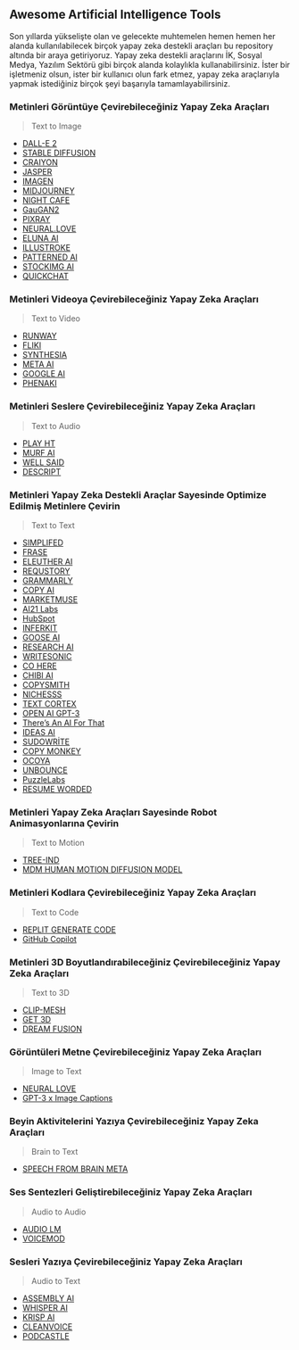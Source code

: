 ## Awesome Artificial Intelligence Tools

Son yıllarda yükselişte olan ve gelecekte muhtemelen hemen hemen her alanda kullanılabilecek birçok yapay zeka destekli araçları bu repository altında bir araya getiriyoruz. Yapay zeka destekli araçlarını İK, Sosyal Medya, Yazılım Sektörü gibi birçok alanda kolaylıkla kullanabilirsiniz. İster bir işletmeniz olsun, ister bir kullanıcı olun fark etmez, yapay zeka araçlarıyla yapmak istediğiniz birçok şeyi başarıyla tamamlayabilirsiniz. 


### Metinleri Görüntüye Çevirebileceğiniz Yapay Zeka Araçları
> Text to Image

- [DALL-E 2](https://github.com/TRA-Tech/awesome-artificial-intelligence-tools/blob/main/Text-to-Image.md#dall-e-2)
- [STABLE DIFFUSION](https://github.com/TRA-Tech/awesome-artificial-intelligence-tools/blob/main/Text-to-Image.md#stable-diffusion)
- [CRAIYON](https://github.com/TRA-Tech/awesome-artificial-intelligence-tools/blob/main/Text-to-Image.md#craiyon)
- [JASPER](https://github.com/TRA-Tech/awesome-artificial-intelligence-tools/blob/main/Text-to-Image.md#jasper)
- [IMAGEN](https://github.com/TRA-Tech/awesome-artificial-intelligence-tools/blob/main/Text-to-Image.md#imagen) 
- [MIDJOURNEY](https://github.com/TRA-Tech/awesome-artificial-intelligence-tools/blob/main/Text-to-Image.md#midjourney) 
- [NIGHT CAFE](https://github.com/TRA-Tech/awesome-artificial-intelligence-tools/blob/main/Text-to-Image.md#night-cafe) 
- [GauGAN2](https://github.com/TRA-Tech/awesome-artificial-intelligence-tools/blob/main/Text-to-Image.md#gaugan2)
- [PIXRAY](https://github.com/TRA-Tech/awesome-artificial-intelligence-tools/blob/main/Text-to-Image.md#pixray)
- [NEURAL.LOVE](https://github.com/TRA-Tech/awesome-artificial-intelligence-tools/blob/main/Text-to-Image.md#neural-love)
- [ELUNA AI](https://github.com/TRA-Tech/awesome-artificial-intelligence-tools/blob/main/Text-to-Image.md#eluna-ai)
- [ILLUSTROKE](https://github.com/TRA-Tech/awesome-artificial-intelligence-tools/blob/main/Text-to-Image.md#illustroke)
- [PATTERNED AI](https://github.com/TRA-Tech/awesome-artificial-intelligence-tools/blob/main/Text-to-Image.md#patterned-ai)
- [STOCKIMG AI](https://github.com/TRA-Tech/awesome-artificial-intelligence-tools/blob/main/Text-to-Image.md#stockimg-ai)
- [QUICKCHAT](https://github.com/TRA-Tech/awesome-artificial-intelligence-tools/blob/main/Text-to-Image.md#quickchat)

### Metinleri Videoya Çevirebileceğiniz Yapay Zeka Araçları
> Text to Video

- [RUNWAY](https://github.com/TRA-Tech/awesome-artificial-intelligence-tools/blob/main/Text-to-Video.md#runway)
- [FLIKI](https://github.com/TRA-Tech/awesome-artificial-intelligence-tools/blob/main/Text-to-Video.md#fliki)
- [SYNTHESIA](https://github.com/TRA-Tech/awesome-artificial-intelligence-tools/blob/main/Text-to-Video.md#synthesia)
- [META AI](https://github.com/TRA-Tech/awesome-artificial-intelligence-tools/blob/main/Text-to-Video.md#meta-ai)
- [GOOGLE AI](https://github.com/TRA-Tech/awesome-artificial-intelligence-tools/blob/main/Text-to-Video.md#google-ai)
- [PHENAKI](https://github.com/TRA-Tech/awesome-artificial-intelligence-tools/blob/main/Text-to-Video.md#phenaki)
 
### Metinleri Seslere Çevirebileceğiniz Yapay Zeka Araçları
> Text to Audio
  * [PLAY HT](https://github.com/TRA-Tech/awesome-artificial-intelligence-tools/blob/main/Text-to-Audio.md#play-ht)
  * [MURF AI](https://github.com/TRA-Tech/awesome-artificial-intelligence-tools/blob/main/Text-to-Audio.md#murf-ai)
  * [WELL SAID](https://github.com/TRA-Tech/awesome-artificial-intelligence-tools/blob/main/Text-to-Audio.md#well-said)
  * [DESCRIPT](https://github.com/TRA-Tech/awesome-artificial-intelligence-tools/blob/main/Text-to-Audio.md#descript)
  
### Metinleri Yapay Zeka Destekli Araçlar Sayesinde Optimize Edilmiş Metinlere Çevirin 
> Text to Text
  * [SIMPLIFED](https://github.com/TRA-Tech/awesome-artificial-intelligence-tools/blob/main/Text-to-Text.md#simplifed)
  * [FRASE](https://github.com/TRA-Tech/awesome-artificial-intelligence-tools/blob/main/Text-to-Text.md#frase)
  * [ELEUTHER AI](https://github.com/TRA-Tech/awesome-artificial-intelligence-tools/blob/main/Text-to-Text.md#eleutherai)
  * [REQUSTORY](https://github.com/TRA-Tech/awesome-artificial-intelligence-tools/blob/main/Text-to-Text.md#requstory)
  * [GRAMMARLY](https://github.com/TRA-Tech/awesome-artificial-intelligence-tools/blob/main/Text-to-Text.md#grammarly)
  * [COPY AI](https://github.com/TRA-Tech/awesome-artificial-intelligence-tools/blob/main/Text-to-Text.md#copyai)
  * [MARKETMUSE](https://github.com/TRA-Tech/awesome-artificial-intelligence-tools/blob/main/Text-to-Text.md#marketmuse)
  * [AI21 Labs](https://github.com/TRA-Tech/awesome-artificial-intelligence-tools/blob/main/Text-to-Text.md#ai21-labs)
  * [HubSpot](https://github.com/TRA-Tech/awesome-artificial-intelligence-tools/blob/main/Text-to-Text.md#hubspot)
  * [INFERKIT](https://github.com/TRA-Tech/awesome-artificial-intelligence-tools/blob/main/Text-to-Text.md#inferkit)
  * [GOOSE AI](https://github.com/TRA-Tech/awesome-artificial-intelligence-tools/blob/main/Text-to-Text.md#gooseai)
  * [RESEARCH AI](https://github.com/TRA-Tech/awesome-artificial-intelligence-tools/blob/main/Text-to-Text.md#researchai)
  * [WRITESONIC](https://github.com/TRA-Tech/awesome-artificial-intelligence-tools/blob/main/Text-to-Text.md#writesonic)
  * [CO HERE](https://github.com/TRA-Tech/awesome-artificial-intelligence-tools/blob/main/Text-to-Text.md#cohere)
  * [CHIBI AI](https://github.com/TRA-Tech/awesome-artificial-intelligence-tools/blob/main/Text-to-Text.md#chibiai)
  * [COPYSMITH](https://github.com/TRA-Tech/awesome-artificial-intelligence-tools/blob/main/Text-to-Text.md#copysmith)
  * [NICHESSS](https://github.com/TRA-Tech/awesome-artificial-intelligence-tools/blob/main/Text-to-Text.md#nichesss)
  * [TEXT CORTEX](https://github.com/TRA-Tech/awesome-artificial-intelligence-tools/blob/main/Text-to-Text.md#textcortex)
  * [OPEN AI GPT-3](https://github.com/TRA-Tech/awesome-artificial-intelligence-tools/blob/main/Text-to-Text.md#open-ai-gpt-3)
  * [There’s An AI For That](https://github.com/TRA-Tech/awesome-artificial-intelligence-tools/blob/main/Text-to-Text.md#theres-an-ai-for-that)
  * [IDEAS AI](https://github.com/TRA-Tech/awesome-artificial-intelligence-tools/blob/main/Text-to-Text.md#ideas-ai)
  * [SUDOWRİTE](https://github.com/TRA-Tech/awesome-artificial-intelligence-tools/blob/main/Text-to-Text.md#sudowri%CC%87te)
  * [COPY MONKEY](https://github.com/TRA-Tech/awesome-artificial-intelligence-tools/blob/main/Text-to-Text.md#copymonkey)
  * [OCOYA](https://github.com/TRA-Tech/awesome-artificial-intelligence-tools/blob/main/Text-to-Text.md#ocoya)
  * [UNBOUNCE](https://github.com/TRA-Tech/awesome-artificial-intelligence-tools/blob/main/Text-to-Text.md#unbounce)
  * [PuzzleLabs](https://github.com/TRA-Tech/awesome-artificial-intelligence-tools/blob/main/Text-to-Text.md#puzzlelabs)
  * [RESUME WORDED](https://github.com/TRA-Tech/awesome-artificial-intelligence-tools/blob/main/Text-to-Text.md#resume-worded)

### Metinleri Yapay Zeka Araçları Sayesinde Robot Animasyonlarına Çevirin
> Text to Motion
  * [TREE-IND](https://github.com/TRA-Tech/awesome-artificial-intelligence-tools/blob/main/Text-to-Motion.md#tree-ind)
  * [MDM HUMAN MOTION DIFFUSION MODEL](https://github.com/TRA-Tech/awesome-artificial-intelligence-tools/blob/main/Text-to-Motion.md#mdmhuman-motion-diffusion-model)
 
### Metinleri Kodlara Çevirebileceğiniz Yapay Zeka Araçları
> Text to Code
  * [REPLIT GENERATE CODE](https://github.com/TRA-Tech/awesome-artificial-intelligence-tools/blob/main/Text-to-Code.md#replit-generate-code)
  * [GitHub Copilot](https://github.com/TRA-Tech/awesome-artificial-intelligence-tools/blob/main/Text-to-Code.md#github-copilot)

### Metinleri 3D Boyutlandırabileceğiniz Çevirebileceğiniz Yapay Zeka Araçları
> Text to 3D
  * [CLIP-MESH](https://github.com/TRA-Tech/awesome-artificial-intelligence-tools/blob/main/Text-to-3D.md#clip-mesh)
  * [GET 3D](https://github.com/TRA-Tech/awesome-artificial-intelligence-tools/blob/main/Text-to-3D.md#get-3d)
  * [DREAM FUSION](https://github.com/TRA-Tech/awesome-artificial-intelligence-tools/blob/main/Text-to-3D.md#dream-fusion)

### Görüntüleri Metne Çevirebileceğiniz Yapay Zeka Araçları
> Image to Text
  * [NEURAL LOVE](https://github.com/TRA-Tech/awesome-artificial-intelligence-tools/blob/main/Image-to-Text.md#neurallove)
  * [GPT-3 x Image Captions](https://github.com/TRA-Tech/awesome-artificial-intelligence-tools/blob/main/Image-to-Text.md#gpt-3-x-image-captions)
 
### Beyin Aktivitelerini Yazıya Çevirebileceğiniz Yapay Zeka Araçları 
> Brain to Text
  * [SPEECH FROM BRAIN META](https://github.com/TRA-Tech/awesome-artificial-intelligence-tools/blob/main/Brain-to-Text.md#speech-from-brain-meta---wav2vec)
  
### Ses Sentezleri Geliştirebileceğiniz Yapay Zeka Araçları 
> Audio to Audio
  * [AUDIO LM](https://github.com/TRA-Tech/awesome-artificial-intelligence-tools/blob/main/Audio-to-Audio.md#audio-lm)
  * [VOICEMOD](https://github.com/TRA-Tech/awesome-artificial-intelligence-tools/blob/main/Audio-to-Audio.md#voicemod)
  
### Sesleri Yazıya Çevirebileceğiniz Yapay Zeka Araçları
> Audio to Text
  * [ASSEMBLY AI](https://github.com/TRA-Tech/awesome-artificial-intelligence-tools/blob/main/Audio-to-Text.md#assembly-ai)
  * [WHISPER AI](https://github.com/TRA-Tech/awesome-artificial-intelligence-tools/blob/main/Audio-to-Text.md#whisper-ai)
  * [KRISP AI](https://github.com/TRA-Tech/awesome-artificial-intelligence-tools/blob/main/Audio-to-Text.md#krisp-ai)
  * [CLEANVOICE](https://github.com/TRA-Tech/awesome-artificial-intelligence-tools/blob/main/Audio-to-Text.md#cleanvoice)
  * [PODCASTLE](https://github.com/TRA-Tech/awesome-artificial-intelligence-tools/blob/main/Audio-to-Text.md#podcastle-ai)
 










